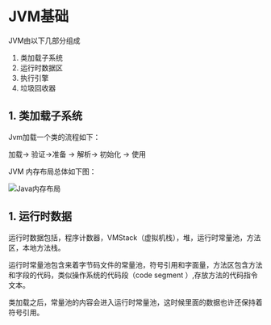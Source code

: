 # JVM基础

JVM由以下几部分组成

1. 类加载子系统
2. 运行时数据区
3. 执行引擎
4. 垃圾回收器

## 1. 类加载子系统

Jvm加载一个类的流程如下：

加载-> 验证->准备 -> 解析-> 初始化 -> 使用



JVM 内存布局总体如下图：

![Java内存布局](https://p0.meituan.net/travelcube/132ba6ba720f2bfc6c69b1ce490f7c87693987.jpg)

## 1. 运行时数据



运行时数据包括，程序计数器，VMStack（虚拟机栈），堆，运行时常量池，方法区，本地方法栈。

运行时常量池包含来着字节码文件的常量池，符号引用和字面量，方法区包含方法和字段的代码，类似操作系统的代码段（code segment ）,存放方法的代码指令文本。

类加载之后，常量池的内容会进入运行时常量池，这时候里面的数据也许还保持着符号引用。